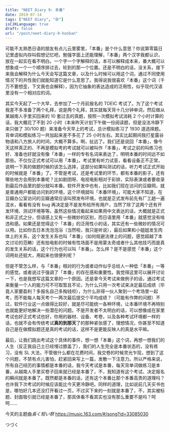 ```yaml
---
title: "NEET Diary 9: 本番"
date: 2019-07-14
tags: ["NEET Diary", "杂"]
isCJKLanguage: true
draft: false
url: "/post/neet-diary-9-honban"
---
```


可能不太熟悉日语的朋友有点儿云里雾里，「本番」是个什么意思？你说第零篇日记里虚拟内存叫假想记忆吧，勉强字面上还能理解，「本番」两个汉字我都认识，放在一起实在看不明白。一个字一个字解释的话，本可以解释成本来，番大概可以想象成一个一个顺序排过去，轮到的那一个位置。还是不明白的话，没关系，接下来我会解释为什么今天会写这篇文章，以及什么时候可以用这个词，通过不同使用情况下的共性我们就能知道它是什么意思了。我得说我很喜欢「本番」这个词（千万不要想歪，下文我也会解释），因为它抽象的表达造成的泛用性，似乎现代汉语里没有一个相对应的词。

<!--more-->

其实今天起了一个大早，去参加了一个月前报名的 TOEIC 考试了。为了这个考试我差不多准备了两个礼拜，说是两个礼拜，其实就每天背十几分钟单词，然后做从某越南人手里买回来的 10 套过去的真题，按照一次模拟考试消耗 2 个小时计算的话，我大概花了不到 20 小时（本来昨天计划下午做一份阅读题，但是没法冷静下来只做了 30/100 题）来准备今天早上的考试，总计模拟练习了 1930 道选择题。背单词和模拟练习一共加起来差不多花了 25 小时左右。其实比起期间我打星露谷物语和八方旅人的时间，大概不算多。啊，扯远了。我们还是说回「本番」，像今天这样真正的、不再是模拟考的考试就可以被叫作「本番」，考试之前的叫练习也好、准备也好就没有像「本番」一样的专有名词来表达了，明明本番的时间远不如那些。不仅仅正式考试可以用「本番」，考试里有听力试音，看看设备正不正常，说明一下真的做题时候的该怎么选择，这部分如果叫测试的话，听力考试正式开始的时候就是「本番」了。不管是考试，还是考试里的环节，都有本番的影子。还有哪些地方会用到本番呢？比如剧团呀、电视电影相对于彩排，实际表演或者要收录到最后作品里的部分就叫本番。软件开发中也有，比如我们现在访问的豆瓣网，就是普通用户都能访问到的环境，这个环境就叫「本番环境」，可能大家不知道，在豆瓣办公室访问的豆瓣通常应该叫预发布环境，也就是正式发布前先有厂工趟一遍混水，看看有没有 bug 再决定是不是发布给所有用户，当然了除了这两个还有开发环境、测试环境等等。虽然这些情况看起来如果用中文表达的话，大概就是正式和非正式之分，但语感上又有一些微妙的区别，而日语里用「本番」就感觉没有啥违和感。如果还是觉得这个「本番」的泛用性小的话，其实还有一些微妙的情况可以用。比如你去日本洗泡泡浴（当然啦，我只是听说），最后如果和小姐姐发生肉体上的关系，这个发生关系也叫「本番」（如何规避法律上的问题，感觉超越了本文讨论的范畴）还有拍电影的时候有性场面不是用蒙太奇或者什么其他技巧而是真的发生关系的话，这个行为也可以叫「本番」。怎么样？是不是感觉「本番」这个词用处还挺大，用起来也很便利呢？

但是不管怎么样，与「本番」相对的行为或者动作似乎总给人一种低「本番」一等的感觉。或者说过于强调了「本番」的存在感和重要性。我觉得这里可以展开讨论一下，也是我想写这篇文章的一个原因。还是拿今天考试来做例子的话，通过考试来衡量一个人的能力可不可取暂且不论，为什么只用一次考试来决定最后成绩（毕竟人家要盈利？多报名自己多掏钱呗），为什么非得一伙人聚到一个考场里一起考，而不能每人每天考个一两次最后提交个平均成绩？（可能有作弊的问题）不过，软件行业这一点做得比较好，就是尽可能统一各种环境，让本番环境不再特别也就能更好地解决一些潜在的问题。不是开发者不太明白的话，可以想像成在家里考试也好正式考试也好，你用的器材、设备、考卷，以及各种考试环境都一样的话，也就不会有传统考试**真的到那天**了的那种紧张感了，理想情况，你甚至不知道自己是在做模拟题还是真的考试的话，这样不是更能反映人的真是水平嘛。

最后，让我们跳出考试这个具体的事件，想一想「本番」这个词，再想一想我们的人生（反正我自己土已经埋过膝盖了），我们的人生完全是本番状态的，没有练习，没有 SL 大法，不管做什么都在花费时间，我交卷的时候灵光乍现，想到了这个问题，不禁有点儿害怕，赶紧回来写上一篇，发散一下注意力。所以严格来说，所有自己经历的事情都是本番的话，我今天考试是本番，每天背单词做练习是本番，从越南人手里买卷子回来就已经是本番了，不，我知道有这个考试、决定报名的瞬间就是本番了。既然都是本番的话，还有这个本番比那个本番高贵的道理吗？也许我下次考试的时候应该能比今天更冷静吧。同样的道理，比如说前几天买书也是，哪怕好几本还没打开看过一页，不过买下来的一刻就是本番了，不，其实被标题、封面吸引就已经是本番了，那具体看不看其实也没有那么重要不是吗？呵呵……

今天的主题曲*長く短い祭* https://music.163.com/#/song?id=33085030

つづく

